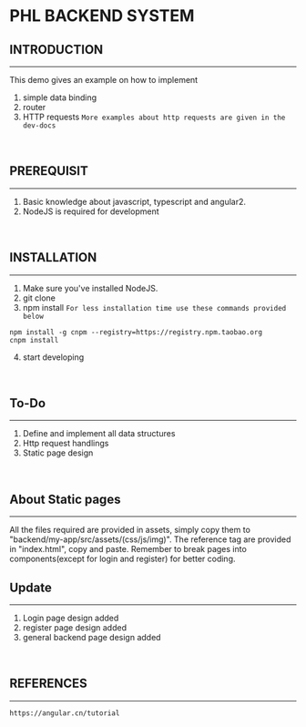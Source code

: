 # PHL BACKEND SYSTEM

## INTRODUCTION
-----
This demo gives an example on how to implement

1. simple data binding
2. router
3. HTTP requests `More examples about http requests are given in the dev-docs`
<br>


## PREREQUISIT
-----
1. Basic knowledge about javascript, typescript and angular2.
2. NodeJS is required for development
<br>


## INSTALLATION
-----
1. Make sure you've installed NodeJS.
2. git clone
3. npm install `For less installation time use these commands provided below`
```
npm install -g cnpm --registry=https://registry.npm.taobao.org
cnpm install
```
4. start developing
<br>

## To-Do
-----
1. Define and implement all data structures
2. Http request handlings
3. Static page design
<br>

## About Static pages
-----
All the files required are provided in assets, simply copy them to "backend/my-app/src/assets/(css/js/img)". The reference tag are provided in "index.html", copy and paste. Remember to break pages into components(except for login and register) for better coding.
<br>

## Update
-----
1. Login page design added
2. register page design added
3. general backend page design added 
<br>




## REFERENCES
-----
`https://angular.cn/tutorial`